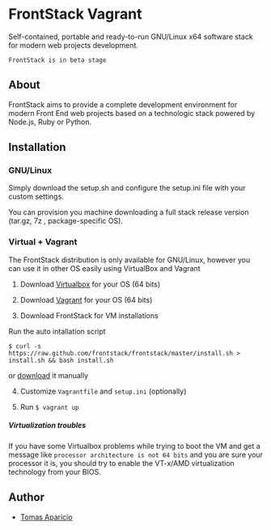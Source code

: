# FrontStack Vagrant

Self-contained, portable and ready-to-run GNU/Linux x64 software stack for modern web projects development.

`FrontStack is in beta stage`

## About

FrontStack aims to provide a complete development environment for 
modern Front End web projects based on a technologic stack powered by Node.js, Ruby or Python.

## Installation

### GNU/Linux

Simply download the setup.sh and configure the setup.ini file with your custom settings.

You can provision you machine downloading a full stack release version (tar.gz, 7z , package-specific OS).

### Virtual + Vagrant

The FrontStack distribution is only available for GNU/Linux, however you can use it in other OS easily using VirtualBox and Vagrant

1. Download [Virtualbox](https://www.virtualbox.org/wiki/Downloads) for your OS (64 bits)

2. Download [Vagrant](http://downloads.vagrantup.com/) for your OS (64 bits)

3. Download FrontStack for VM installations

Run the auto intallation script
```shell
$ curl -s https://raw.github.com/frontstack/frontstack/master/install.sh > install.sh && bash install.sh
```

or [download](https://github.com/frontstack/vagrant/archive/master.zip)  it manually

4. Customize `Vagrantfile` and `setup.ini` (optionally)

5. Run `$ vagrant up`


##### Virtualization troubles

If you have some Virtualbox problems while trying to boot the VM and get a message like 
`processor architecture is not 64 bits` and you are sure your processor it is, you should 
try to enable the VT-x/AMD virtualization technology from your BIOS.

## Author

* [Tomas Aparicio](https://github.com/h2non) 
